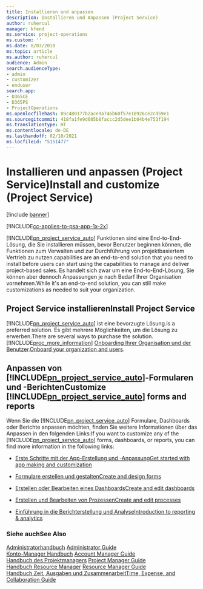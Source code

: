 ```yaml
---
title: Installieren und anpassen
description: Installieren und Anpassen (Project Service)
author: ruhercul
manager: kfend
ms.service: project-operations
ms.custom: ''
ms.date: 8/03/2018
ms.topic: article
ms.author: ruhercul
audience: Admin
search.audienceType:
- admin
- customizer
- enduser
search.app:
- D365CE
- D365PS
- ProjectOperations
ms.openlocfilehash: 89c480177b2ace9a746b60f57e10926ce2cd59e1
ms.sourcegitcommit: 418fa1fe9d605b8faccc2d5dee1b04b4e753f194
ms.translationtype: HT
ms.contentlocale: de-DE
ms.lasthandoff: 02/10/2021
ms.locfileid: "5151477"
---
```

# <a name="install-and-customize-project-service"></a><span data-ttu-id="7d1cf-103">Installieren und anpassen (Project Service)</span><span class="sxs-lookup"><span data-stu-id="7d1cf-103">Install and customize (Project Service)</span></span>

[!include [banner](../includes/psa-now-project-operations.md)]

[!INCLUDE[cc-applies-to-psa-app-1x-2x](../includes/cc-applies-to-psa-app-1x-2x.md)]

[!INCLUDE[pn_project_service_auto](../includes/pn-project-service-auto.md)] <span data-ttu-id="7d1cf-104">Funktionen sind eine End-to-End-Lösung, die Sie installieren müssen, bevor Benutzer beginnen können, die Funktionen zum Verwalten und zur Durchführung von projektbasiertem Vertrieb zu nutzen.</span><span class="sxs-lookup"><span data-stu-id="7d1cf-104">capabilities are an end-to-end solution that you need to install before users can start using the capabilities to manage and deliver project-based sales.</span></span> <span data-ttu-id="7d1cf-105">Es handelt sich zwar um eine End-to-End-Lösung, Sie können aber dennoch Anpassungen je nach Bedarf Ihrer Organisation vornehmen.</span><span class="sxs-lookup"><span data-stu-id="7d1cf-105">While it's an end-to-end solution, you can still make customizations as needed to suit your organization.</span></span>  
<!-- TODO: I expect to find the information on how to get and install this here. Please find that and add it here. Same for Project Service.--> 
  
## <a name="install-project-service"></a><span data-ttu-id="7d1cf-106">Project Service installieren</span><span class="sxs-lookup"><span data-stu-id="7d1cf-106">Install Project Service</span></span>  
 [!INCLUDE[pn_project_service_auto](../includes/pn-project-service-auto.md)] <span data-ttu-id="7d1cf-107">ist eine bevorzugte Lösung.</span><span class="sxs-lookup"><span data-stu-id="7d1cf-107">is a preferred solution.</span></span> <span data-ttu-id="7d1cf-108">Es gibt mehrere Möglichkeiten, um die Lösung zu erwerben.</span><span class="sxs-lookup"><span data-stu-id="7d1cf-108">There are several ways to purchase the solution.</span></span> [!INCLUDE[proc_more_information](../includes/proc-more-information.md)] <span data-ttu-id="7d1cf-109">[Onboarding Ihrer Organisation und der Benutzer](https://docs.microsoft.com/dynamics365/customerengagement/on-premises/admin/onboard-your-organization-and-users-to-dynamics-365-online).</span><span class="sxs-lookup"><span data-stu-id="7d1cf-109">[Onboard your organization and users](https://docs.microsoft.com/dynamics365/customerengagement/on-premises/admin/onboard-your-organization-and-users-to-dynamics-365-online).</span></span>  
  
## <a name="customize-pn_project_service_auto-forms-and-reports"></a><span data-ttu-id="7d1cf-110">Anpassen von [!INCLUDE[pn_project_service_auto](../includes/pn-project-service-auto.md)]-Formularen und -Berichten</span><span class="sxs-lookup"><span data-stu-id="7d1cf-110">Customize [!INCLUDE[pn_project_service_auto](../includes/pn-project-service-auto.md)] forms and reports</span></span>  
 <span data-ttu-id="7d1cf-111">Wenn Sie die [!INCLUDE[pn_project_service_auto](../includes/pn-project-service-auto.md)] Formulare, Dashboards oder Berichte anpassen möchten, finden Sie weitere Informationen über das Anpassen in den folgenden Links:</span><span class="sxs-lookup"><span data-stu-id="7d1cf-111">If you want to customize any of the [!INCLUDE[pn_project_service_auto](../includes/pn-project-service-auto.md)] forms, dashboards, or reports, you can find more information in the following links:</span></span>  
  
- [<span data-ttu-id="7d1cf-112">Erste Schritte mit der App-Erstellung und -Anpassung</span><span class="sxs-lookup"><span data-stu-id="7d1cf-112">Get started with app making and customization</span></span>](https://docs.microsoft.com/dynamics365/customerengagement/on-premises/customize/getting-started-customization)  
  
- [<span data-ttu-id="7d1cf-113">Formulare erstellen und gestalten</span><span class="sxs-lookup"><span data-stu-id="7d1cf-113">Create and design forms</span></span>](https://docs.microsoft.com/dynamics365/customerengagement/on-premises/customize/create-design-forms)  
  
- [<span data-ttu-id="7d1cf-114">Erstellen oder Bearbeiten eines Dashboards</span><span class="sxs-lookup"><span data-stu-id="7d1cf-114">Create and edit dashboards</span></span>](https://docs.microsoft.com/dynamics365/customerengagement/on-premises/customize/create-edit-dashboards)  
  
- [<span data-ttu-id="7d1cf-115">Erstellen und Bearbeiten von Prozessen</span><span class="sxs-lookup"><span data-stu-id="7d1cf-115">Create and edit processes</span></span>](https://docs.microsoft.com/dynamics365/customerengagement/on-premises/customize/guide-staff-through-common-tasks-processes)  
  
- [<span data-ttu-id="7d1cf-116">Einführung in die Berichterstellung und Analyse</span><span class="sxs-lookup"><span data-stu-id="7d1cf-116">Introduction to reporting & analytics</span></span>](https://docs.microsoft.com/dynamics365/customerengagement/on-premises/analytics/reporting-analytics-with-dynamics-365)  
  
### <a name="see-also"></a><span data-ttu-id="7d1cf-117">Siehe auch</span><span class="sxs-lookup"><span data-stu-id="7d1cf-117">See Also</span></span>  
 <span data-ttu-id="7d1cf-118">[Administratorhandbuch](../psa/admin-guide.md) </span><span class="sxs-lookup"><span data-stu-id="7d1cf-118">[Administrator Guide](../psa/admin-guide.md) </span></span>  
 <span data-ttu-id="7d1cf-119">[Konto-Manager Handbuch](../psa/account-manager-guide.md) </span><span class="sxs-lookup"><span data-stu-id="7d1cf-119">[Account Manager Guide](../psa/account-manager-guide.md) </span></span>  
 <span data-ttu-id="7d1cf-120">[Handbuch des Projektmanagers](../psa/project-manager-guide.md) </span><span class="sxs-lookup"><span data-stu-id="7d1cf-120">[Project Manager Guide](../psa/project-manager-guide.md) </span></span>  
 <span data-ttu-id="7d1cf-121">[Handbuch Resource Manager](../psa/resource-manager-guide.md) </span><span class="sxs-lookup"><span data-stu-id="7d1cf-121">[Resource Manager Guide](../psa/resource-manager-guide.md) </span></span>  
 [<span data-ttu-id="7d1cf-122">Handbuch Zeit, Ausgaben und Zusammenarbeit</span><span class="sxs-lookup"><span data-stu-id="7d1cf-122">Time, Expense, and Collaboration Guide</span></span>](../psa/time-expense-collaboration-guide.md)
